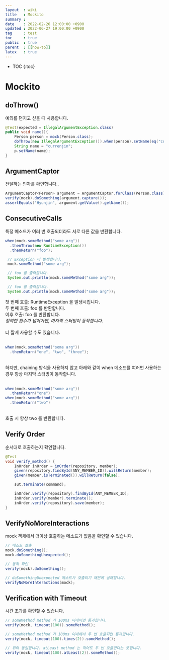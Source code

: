 ```yaml
---
layout  : wiki
title   : Mockito
summary :
date    : 2022-02-26 12:00:00 +0900
updated : 2022-06-27 19:00:00 +0900
tag     : test
toc     : true
public  : true
parent  : [[how-to]]
latex   : true
---
```

* TOC
{:toc}

# Mockito

## doThrow()
예외를 던지고 싶을 때 사용합니다.
```java
@Test(expected = IllegalArgumentException.class)
public void name(){
    Person person = mock(Person.class);
    doThrow(new IllegalArgumentException()).when(person).setName(eq("currenjin"));
    String name = "currenjin";
    p.setName(name);
}
```

## ArgumentCaptor

전달하는 인자를 확인합니다..

```java
ArgumentCaptor<Person> argument = ArgumentCaptor.forClass(Person.class);
verify(mock).doSomething(argument.capture());
assertEquals("Hyunjin", argument.getValue().getName()); 
```

## ConsecutiveCalls

특정 메소드가 여러 번 호출되더라도 서로 다른 값을 반환합니다.

```java
when(mock.someMethod("some arg"))
  .thenThrow(new RuntimeException())
  .thenReturn("foo");

 // Exception 이 발생합니다.
 mock.someMethod("some arg");

 // foo 를 출력합니다.
 System.out.println(mock.someMethod("some arg"));

 // foo 를 출력합니다.
 System.out.println(mock.someMethod("some arg"));
```

첫 번째 호출: RuntimeException 을 발생시킵니다.<br>
두 번째 호출: foo 를 반환합니다.<br>
이후 호출: foo 를 반환합니다.<br>
_정의한 횟수가 넘어가면, 마지막 스터빙이 동작합니다._<br>
<br>
더 짧게 사용할 수도 있습니다.<br>
<br>

```java
when(mock.someMethod("some arg"))
  .thenReturn("one", "two", "three");
```
<br>
하지만, chaining 방식을 사용하지 않고 아래와 같이 when 메소드를 여러번 사용하는 경우 항상 마지막 스터빙이 동작합니다.<br>
<br>

```java
when(mock.someMethod("some arg"))
  .thenReturn("one")
when(mock.someMethod("some arg"))
  .thenReturn("two")
```

<br>
호출 시 항상 two 를 반환합니다.<br>

## Verify Order
순서대로 호출하는지 확인합니다.
```java
@Test
void verify_method() {
    InOrder inOrder = inOrder(repository, member);
    given(repository.findById(ANY_MEMBER_ID)).willReturn(member);
    given(member.isTerminated()).willReturn(false);

    sut.terminate(command);

    inOrder.verify(repository).findById(ANY_MEMBER_ID);
    inOrder.verify(member).terminate();
    inOrder.verify(repository).save(member);
}
```

## VerifyNoMoreInteractions

mock 객체에서 더이상 호출하는 메소드가 없음을 확인할 수 있습니다.

```java
// 메소드 호출
mock.doSomething();
mock.doSomethingUnexpected();

// 동작 확인
verify(mock).doSomething();

// doSomethingUnexpected 메소드가 호출되기 때문에 실패합니다.
verifyNoMoreInteractions(mock);
```

## Verification with Timeout
시간 초과를 확인할 수 있습니다.

```java
// someMethod method 가 100ms 이내이면 통과합니다.
verify(mock, timeout(100)).someMethod();

// someMethod method 가 100ms 이내에서 두 번 호출되면 통과합니다.
verify(mock, timeout(100).times(2)).someMethod();

// 위와 동일합니다. atLeast method 는 적어도 두 번 호출한다는 뜻입니다.
verify(mock, timeout(100).atLeast(2)).someMethod();
```

